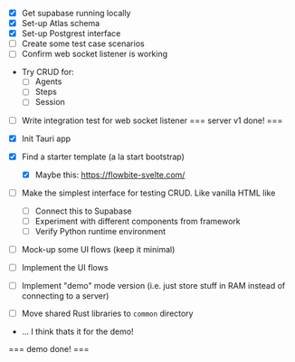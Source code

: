 - [x] Get supabase running locally
- [x] Set-up Atlas schema
- [x] Set-up Postgrest interface
- [ ] Create some test case scenarios
- [ ] Confirm web socket listener is working
- Try CRUD for:
  - [ ] Agents
  - [ ] Steps
  - [ ] Session
- [ ] Write integration test for web socket listener
      === server v1 done! ===

- [x] Init Tauri app
- [x] Find a starter template (a la start bootstrap)
  - [x] Maybe this: https://flowbite-svelte.com/
- [ ] Make the simplest interface for testing CRUD. Like vanilla HTML like
  - [ ] Connect this to Supabase
  - [ ] Experiment with different components from framework
  - [ ] Verify Python runtime environment
- [ ] Mock-up some UI flows (keep it minimal)
- [ ] Implement the UI flows
- [ ] Implement "demo" mode version (i.e. just store stuff in RAM instead of connecting to a server)
- [ ] Move shared Rust libraries to `common` directory
- ... I think thats it for the demo!

=== demo done! ===
